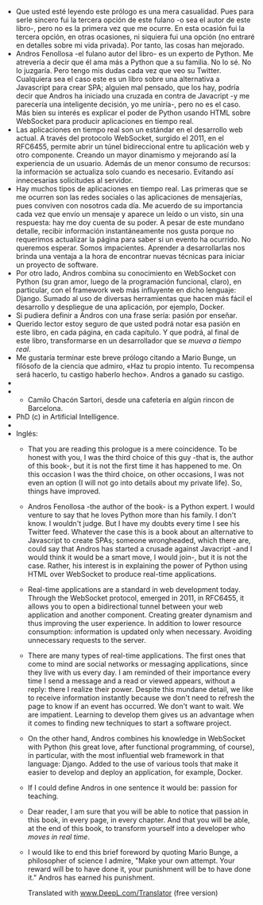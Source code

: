- Que usted esté leyendo este prólogo es una mera casualidad. Pues para serle sincero fui la tercera opción de este fulano -o sea el autor de este libro-, pero no es la primera vez que me ocurre. En esta ocasión fui la tercera opción, en otras ocasiones, ni siquiera fui una opción  (no entraré en detalles sobre mi vida privada). Por tanto, las cosas han mejorado.
- Andros Fenollosa -el fulano autor del libro- es un experto de Python. Me atrevería a decir que él ama más a Python que a su familia. No lo sé. No lo juzgaría. Pero tengo mis dudas cada vez que veo su Twitter. Cualquiera sea el caso este es un libro sobre una alternativa a Javascript para crear SPA; alguien mal pensado, que los hay, podría decir que Andros ha iniciado una cruzada en contra de Javacript -y me parecería una inteligente decisión, yo me uniría-, pero no es el caso. Más bien su interés es explicar el poder de Python usando HTML sobre WebSocket para producir aplicaciones en tiempo real.
- Las aplicaciones en tiempo real son un estándar en el desarrollo web actual. A través del protocolo WebSocket, surgido el 2011, en el RFC6455, permite abrir un túnel bidireccional entre tu aplicación web y otro componente. Creando un mayor dinamismo y mejorando así la experiencia de un usuario. Además de un menor consumo de recursos: la información se actualiza solo cuando es necesario. Evitando así innecesarias solicitudes al servidor.
- Hay muchos tipos de aplicaciones en tiempo real. Las primeras que se me ocurren son las redes sociales o las aplicaciones de mensajerías, pues conviven con nosotros cada día. Me acuerdo de su importancia cada vez que envío un mensaje y aparece un leído o un visto, sin una respuesta: hay me doy cuenta de su poder. A pesar de este mundano detalle, recibir información instantáneamente nos gusta porque no requerimos actualizar la página para saber si un evento ha ocurrido. No queremos esperar. Somos impacientes. Aprender a desarrollarlas nos brinda una ventaja a la hora de encontrar nuevas técnicas para iniciar un proyecto de software.
- Por otro lado, Andros combina su conocimiento en WebSocket con Python (su gran amor, luego de la programación funcional, claro),  en particular, con el framework web más influyente en dicho lenguaje: Django. Sumado al uso de diversas herramientas que hacen más fácil el desarrollo y despliegue de una aplicación, por ejemplo, Docker.
- Si pudiera definir a Andros con una frase sería: pasión por enseñar.
- Querido lector estoy seguro de que usted podrá notar esa pasión en este libro, en cada página, en cada capítulo. Y que podrá, al final de este libro, transformarse en un desarrollador que se *mueva a tiempo real*.
- Me gustaría terminar este breve prólogo citando a Mario Bunge, un filósofo de la ciencia que admiro, «Haz tu propio intento. Tu recompensa será hacerlo, tu castigo haberlo hecho». Andros a ganado su castigo.
-
- - Camilo Chacón Sartori, desde una cafetería en algún rincon de Barcelona.
- PhD (c) in Artificial Intelligence.
-
- Inglés:
	- That you are reading this prologue is a mere coincidence. To be honest with you, I was the third choice of this guy -that is, the author of this book-, but it is not the first time it has happened to me. On this occasion I was the third choice, on other occasions, I was not even an option (I will not go into details about my private life). So, things have improved.
	- Andros Fenollosa -the author of the book- is a Python expert. I would venture to say that he loves Python more than his family. I don't know. I wouldn't judge. But I have my doubts every time I see his Twitter feed. Whatever the case this is a book about an alternative to Javascript to create SPAs; someone wrongheaded, which there are, could say that Andros has started a crusade against Javacript -and I would think it would be a smart move, I would join-, but it is not the case. Rather, his interest is in explaining the power of Python using HTML over WebSocket to produce real-time applications.
	- Real-time applications are a standard in web development today. Through the WebSocket protocol, emerged in 2011, in RFC6455, it allows you to open a bidirectional tunnel between your web application and another component. Creating greater dynamism and thus improving the user experience. In addition to lower resource consumption: information is updated only when necessary. Avoiding unnecessary requests to the server.
	- There are many types of real-time applications. The first ones that come to mind are social networks or messaging applications, since they live with us every day. I am reminded of their importance every time I send a message and a read or viewed appears, without a reply: there I realize their power. Despite this mundane detail, we like to receive information instantly because we don't need to refresh the page to know if an event has occurred. We don't want to wait. We are impatient. Learning to develop them gives us an advantage when it comes to finding new techniques to start a software project.
	- On the other hand, Andros combines his knowledge in WebSocket with Python (his great love, after functional programming, of course), in particular, with the most influential web framework in that language: Django. Added to the use of various tools that make it easier to develop and deploy an application, for example, Docker.
	- If I could define Andros in one sentence it would be: passion for teaching.
	- Dear reader, I am sure that you will be able to notice that passion in this book, in every page, in every chapter. And that you will be able, at the end of this book, to transform yourself into a developer who *moves in real time*.
	- I would like to end this brief foreword by quoting Mario Bunge, a philosopher of science I admire, "Make your own attempt. Your reward will be to have done it, your punishment will be to have done it." Andros has earned his punishment.  
	  
	  Translated with www.DeepL.com/Translator (free version)